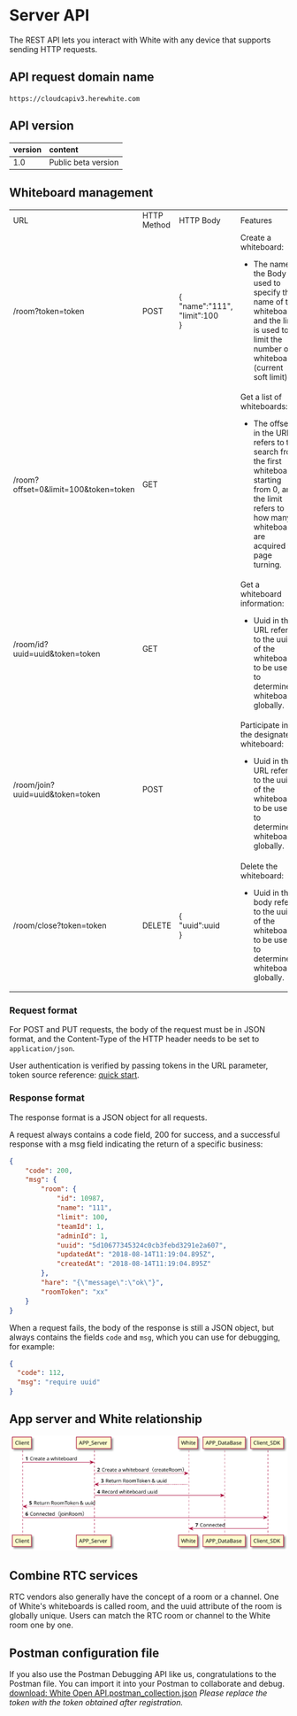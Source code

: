 # Server API

The REST API lets you interact with White with any device that supports sending HTTP requests.

## API request domain name

```plain
https://cloudcapiv3.herewhite.com
```

## API version

| version | content |
| :--- | :--- |
| 1.0 | Public beta version |

## Whiteboard management

<div class="bi-table">
  <table>
    <colgroup>
      <col width="291px" />
      <col width="112px" />
      <col width="120px" />
      <col width="280px" />
    </colgroup>
    <tbody>
      <tr height="34px">
        <td rowspan="1" colSpan="1">
          <div data-type="p">URL</div>
        </td>
        <td rowspan="1" colSpan="1">
          <div data-type="p">HTTP Method</div>
        </td>
        <td rowspan="1" colSpan="1">
          <div data-type="p">HTTP Body</div>
        </td>
        <td rowspan="1" colSpan="1">
          <div data-type="p">Features</div>
        </td>
      </tr>
      <tr height="34px">
        <td rowspan="1" colSpan="1">
          <div data-type="p">/room?token=token</div>
        </td>
        <td rowspan="1" colSpan="1">
          <div data-type="p">POST</div>
        </td>
        <td rowspan="1" colSpan="1">
          <div data-type="p">{</div>
          <div data-type="p"> &quot;name&quot;:&quot;111&quot;,</div>
          <div data-type="p"> &quot;limit&quot;:100</div>
          <div data-type="p">}</div>
        </td>
        <td rowspan="1" colSpan="1">
          <div data-type="p">Create a whiteboard:</div>
          <ul data-type="unordered-list">
            <li data-type="list-item" data-list-type="unordered-list">
              <div data-type="p">The name in the Body is used to specify the name of the whiteboard, and the limit is used to limit the number of whiteboards (current soft limit)</div>
            </li>
          </ul>
        </td>
      </tr>
      <tr height="34px">
        <td rowspan="1" colSpan="1">
          <div data-type="p">/room?offset=0&amp;limit=100&amp;token=token</div>
        </td>
        <td rowspan="1" colSpan="1">
          <div data-type="p">GET</div>
        </td>
        <td rowspan="1" colSpan="1">
          <div data-type="p"></div>
        </td>
        <td rowspan="1" colSpan="1">
          <div data-type="p">Get a list of whiteboards:</div>
          <ul data-type="unordered-list">
            <li data-type="list-item" data-list-type="unordered-list">
              <div data-type="p">The offset in the URL refers to the search from the first whiteboard, starting from 0, and the limit refers to how many whiteboards are acquired for page turning.</div>
            </li>
          </ul>
        </td>
      </tr>
      <tr height="34px">
        <td rowspan="1" colSpan="1">
          <div data-type="p">/room/id?uuid=uuid&amp;token=token</div>
        </td>
        <td rowspan="1" colSpan="1">
          <div data-type="p">GET</div>
        </td>
        <td rowspan="1" colSpan="1">
          <div data-type="p"></div>
        </td>
        <td rowspan="1" colSpan="1">
          <div data-type="p">Get a whiteboard information:</div>
          <ul data-type="unordered-list">
            <li data-type="list-item" data-list-type="unordered-list">
              <div data-type="p">Uuid in the URL refers to the uuid of the whiteboard to be used to determine a whiteboard globally.</div>
            </li>
          </ul>
        </td>
      </tr>
      <tr height="34px">
        <td rowspan="1" colSpan="1">
          <div data-type="p">/room/join?uuid=uuid&amp;token=token</div>
        </td>
        <td rowspan="1" colSpan="1">
          <div data-type="p">POST</div>
        </td>
        <td rowspan="1" colSpan="1">
          <div data-type="p"></div>
        </td>
        <td rowspan="1" colSpan="1">
          <div data-type="p">Participate in the designated whiteboard:</div>
          <ul data-type="unordered-list">
            <li data-type="list-item" data-list-type="unordered-list">
              <div data-type="p">Uuid in the URL refers to the uuid of the whiteboard to be used to determine a whiteboard globally.</div>
            </li>
          </ul>
        </td>
      </tr>
      <tr height="34px">
        <td rowspan="1" colSpan="1">
          <div data-type="p">/room/close?token=token</div>
        </td>
        <td rowspan="1" colSpan="1">
          <div data-type="p">DELETE</div>
        </td>
        <td rowspan="1" colSpan="1">
          <div data-type="p">{</div>
          <div data-type="p"> &quot;uuid&quot;:uuid</div>
          <div data-type="p">}</div>
        </td>
        <td rowspan="1" colSpan="1">
          <div data-type="p">Delete the whiteboard:</div>
          <ul data-type="unordered-list">
            <li data-type="list-item" data-list-type="unordered-list">
              <div data-type="p">Uuid in the body refers to the uuid of the whiteboard to be used to determine a whiteboard globally.</div>
            </li>
          </ul>
        </td>
      </tr>
    </tbody>
  </table>
</div>

### Request format

For POST and PUT requests, the body of the request must be in JSON format, and the Content-Type of the HTTP header needs to be set to `application/json`.

User authentication is verified by passing tokens in the URL parameter, token source reference: [quick start](/en-uk/v1/js_quickstart.md).

### Response format

The response format is a JSON object for all requests.

A request always contains a code field, 200 for success, and a successful response with a msg field indicating the return of a specific business:

```json
{
    "code": 200,
    "msg": {
        "room": {
            "id": 10987,
            "name": "111",
            "limit": 100,
            "teamId": 1,
            "adminId": 1,
            "uuid": "5d10677345324c0cb3febd3291e2a607",
            "updatedAt": "2018-08-14T11:19:04.895Z",
            "createdAt": "2018-08-14T11:19:04.895Z"
        },
        "hare": "{\"message\":\"ok\"}",
        "roomToken": "xx"
    }
}
```

When a request fails, the body of the response is still a JSON object, but always contains the fields `code` and `msg`, which you can use for debugging, for example:

```json
{
  "code": 112,
  "msg": "require uuid"
}
```

## App server and White relationship

![屏幕快照 2018-08-17 15.25.13.png | center | 747x394](./_images/en-uk/white_desgin.svg)

## Combine RTC services

RTC vendors also generally have the concept of a room or a channel. One of White's whiteboards is called room, and the uuid attribute of the room is globally unique. Users can match the RTC room or channel to the White room one by one.

## Postman configuration file

If you also use the Postman Debugging API like us, congratulations to the Postman file. You can import it into your Postman to collaborate and debug.
[download: White Open API.postman_collection.json](https://www.yuque.com/attachments/yuque/0/2018/json/102615/1534413105738-be02202c-dae7-451a-af5d-e195a7a59139.json "size:3760")
*Please replace the token with the token obtained after registration.*
